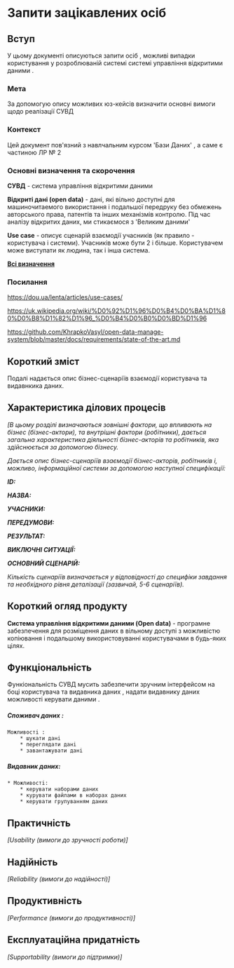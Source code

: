 # Запити зацікавлених осіб

## Вступ

У цьому документі описуються запити  осіб , можливi випадки користування  у розроблюванiй системі системi управління відкритими даними .

### Мета 

За допомогую опису можливих юз-кейсiв визначити основнi вимоги щодо реалізації СУВД

### Контекст

Цей документ пов'язний з навлчальним курсом 'Бази Даних' , а саме є  частиною ЛР  № 2


### Основні визначення та скорочення

**СУВД** - система управління відкритими даними 

**Відкриті дані (open data)** - дані, які вільно доступні для машиночитаемого використання і подальшої передруку без обмежень авторського права, патентів та інших механізмів контролю. Під час аналізу відкритих даних, ми стикаємося з 'Великим даними'

**Use case** -  описує сценарій взаємодії учасників (як правило - користувача і системи). Учасників може бути 2 і більше. Користувачем може виступати як людина, так і інша система.

**[Всi визначення](https://github.com/KhrapkoVasyl/open-data-manage-system/blob/master/docs/requirements/state-of-the-art.md)**

### Посилання

https://dou.ua/lenta/articles/use-cases/

https://uk.wikipedia.org/wiki/%D0%92%D1%96%D0%B4%D0%BA%D1%80%D0%B8%D1%82%D1%96_%D0%B4%D0%B0%D0%BD%D1%96

https://github.com/KhrapkoVasyl/open-data-manage-system/blob/master/docs/requirements/state-of-the-art.md

## Короткий зміст

Подалi надається опис бізнес-сценаріїв взаємодії користувача та видавнкика даних.

## Характеристика ділових процесів

*[В цьому розділі визначаються зовнішні фактори, що впливають на бізнес (бізнес-актори), 
та внутрішні фактори (робітники), дається загальна характеристика діяльності бізнес-акторів 
та робітників, яка здійснюється за допомогою бізнесу.*

*Дається опис бізнес-сценаріїв взаємодії бізнес-акторів, робітників і, можливо, інформаційної системи за допомогою наступної
специфікації:*

   
***ID:***
    
***НАЗВА:***
    
***УЧАСНИКИ:***

***ПЕРЕДУМОВИ:***

***РЕЗУЛЬТАТ:***

***ВИКЛЮЧНІ СИТУАЦІЇ:***

***ОСНОВНИЙ СЦЕНАРІЙ:***

*Кількість сценаріїв визначається у відповідності до специфіки завдання та необхідного 
рівня деталізації (зазвичай, 5-6 сценаріїв).*

## Короткий огляд продукту

**Система управління відкритими даними (Open data)** - програмне забезпечення для розміщення даних в вільному доступі з можливістю копіювання і подальшому використовуванні користувачами в будь-яких цілях.


## Функціональність

Функiональнicть СУВД мусить забезпечити зручним iнтерфейсом на боцi користувача та видавника даних  , надати видавнику даних можливостi керувати даними .


 ##### **Споживач даних :**
    Можливостi : 
        * шукати данi
        * переглядати данi
        * завантажувати данi



##### **Видавник даних:**
    * Можливостi:
        * керувати наборами даних
        * курувати файлами в наборах даних 
        * керувати групуванням даних
        




## Практичність

*[Usability (вимоги до зручності роботи)]*

## Надійність

*[Reliability (вимоги до надійності)]*

## Продуктивність

*[Performance (вимоги до продуктивності)]*

## Експлуатаційна придатність

*[Supportability (вимоги до підтримки)]*
